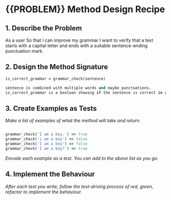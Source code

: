# {{PROBLEM}} Method Design Recipe

## 1. Describe the Problem

As a user
So that I can improve my grammar
I want to verify that a text starts with a capital letter and ends with a suitable sentence-ending punctuation mark.

## 2. Design the Method Signature

```ruby
is_correct_grammar = grammar_check(sentence)

sentence is combined with multiple words and maybe punctuations.
is_correct_grammar is a boolean showing if the sentence is correct in grammar.
```

## 3. Create Examples as Tests

_Make a list of examples of what the method will take and return._

```ruby

grammar_check('I am a boy.') => true
grammar_check('i am a boy') => false
grammar_check('I am a boy') => false
grammar_check('I am a boy?') => true

```

_Encode each example as a test. You can add to the above list as you go._

## 4. Implement the Behaviour

_After each test you write, follow the test-driving process of red, green, refactor to implement the behaviour._
